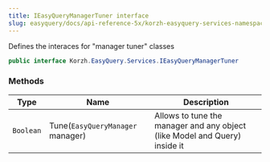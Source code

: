 ```yaml
---
title: IEasyQueryManagerTuner interface
slug: easyquery/docs/api-reference-5x/korzh-easyquery-services-namespace/ieasyquerymanagertuner-interface
---
```



Defines the interaces for "manager tuner" classes
```csharp
public interface Korzh.EasyQuery.Services.IEasyQueryManagerTuner

```

### Methods

| Type | Name | Description | 
| --- | --- | --- | 
| `Boolean` | Tune(`EasyQueryManager` manager) | Allows to tune the manager and any object (like Model and Query) inside it |